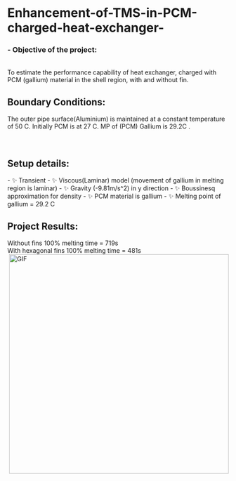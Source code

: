 # Enhancement-of-TMS-in-PCM-charged-heat-exchanger-
### - Objective of the project:
</br>
To estimate the performance capability of heat exchanger, charged with PCM (gallium) material in the shell region, with and without fin.
</br>
 <h2>Boundary Conditions:</h2>
The outer pipe surface(Aluminium) is maintained at a constant temperature of 50 C. Initially PCM is at 27 C. MP of (PCM) Gallium is 29.2C .
</br>
</br>
</br>
<h2>Setup details:</h2>
- ✨ Transient
- ✨ Viscous(Laminar) model (movement of gallium in melting region is laminar)
- ✨ Gravity (-9.81m/s^2) in y direction
- ✨ Boussinesq approximation for density
- ✨ PCM material is gallium
- ✨ Melting point of gallium = 29.2 C


<h2>Project Results:</h2>
Without fins 100% melting time = 719s
</br>
With hexagonal fins 100% melting time = 481s
<img hight="400" width="500" alt="GIF" align="right" src="/hex_fin.gif">
